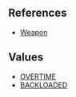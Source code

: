 ## References
  * [Weapon](RebellionWeapon.md)

## Values
  * [OVERTIME](RebellionOVERTIME.md)
  * [BACKLOADED](RebellionBACKLOADED.md)
